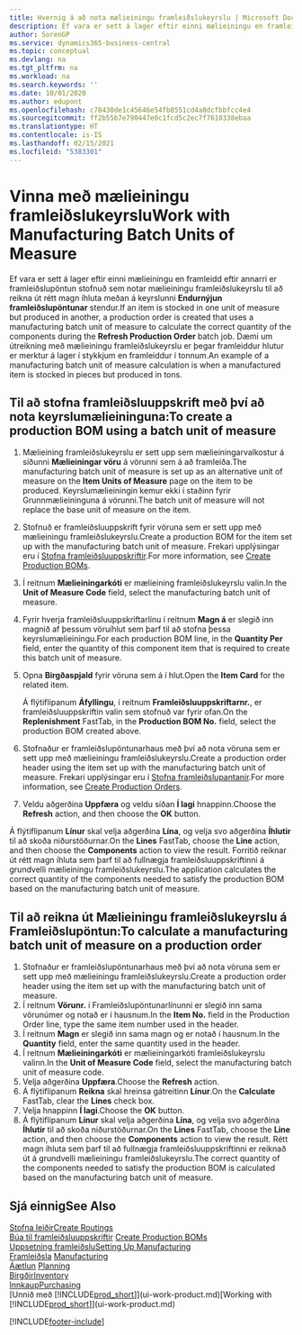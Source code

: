```yaml
---
title: Hvernig á að nota mælieiningu framleiðslukeyrslu | Microsoft Docs
description: Ef vara er sett á lager eftir einni mælieiningu en framleidd eftir annarri, verður framleiðslupöntunin að notar mælieiningu framleiðslukeyrslu til að reikna út rétt magn íhluta. Dæmi um útreikning með mælieiningu framleiðslukeyrslu er þegar framleiddur hlutur er merktur á lager í stykkjum en framleiddur í tonnum.
author: SorenGP
ms.service: dynamics365-business-central
ms.topic: conceptual
ms.devlang: na
ms.tgt_pltfrm: na
ms.workload: na
ms.search.keywords: ''
ms.date: 10/01/2020
ms.author: edupont
ms.openlocfilehash: c78430de1c45646e54fb8551cd4a8dcfbbfcc4e4
ms.sourcegitcommit: ff2b55b7e790447e0c1fcd5c2ec7f7610338ebaa
ms.translationtype: HT
ms.contentlocale: is-IS
ms.lasthandoff: 02/15/2021
ms.locfileid: "5383301"
---
```

# <a name="work-with-manufacturing-batch-units-of-measure"></a><span data-ttu-id="3182e-104">Vinna með mælieiningu framleiðslukeyrslu</span><span class="sxs-lookup"><span data-stu-id="3182e-104">Work with Manufacturing Batch Units of Measure</span></span>
<span data-ttu-id="3182e-105">Ef vara er sett á lager eftir einni mælieiningu en framleidd eftir annarri er framleiðslupöntun stofnuð sem notar mælieiningu framleiðslukeyrslu til að reikna út rétt magn íhluta meðan á keyrslunni **Endurnýjun framleiðslupöntunar** stendur.</span><span class="sxs-lookup"><span data-stu-id="3182e-105">If an item is stocked in one unit of measure but produced in another, a production order is created that uses a manufacturing batch unit of measure to calculate the correct quantity of the components during the **Refresh Production Order** batch job.</span></span> <span data-ttu-id="3182e-106">Dæmi um útreikning með mælieiningu framleiðslukeyrslu er þegar framleiddur hlutur er merktur á lager í stykkjum en framleiddur í tonnum.</span><span class="sxs-lookup"><span data-stu-id="3182e-106">An example of a manufacturing batch unit of measure calculation is when a manufactured item is stocked in pieces but produced in tons.</span></span>  

## <a name="to-create-a-production-bom-using-a-batch-unit-of-measure"></a><span data-ttu-id="3182e-107">Til að stofna framleiðsluuppskrift með því að nota keyrslumælieininguna:</span><span class="sxs-lookup"><span data-stu-id="3182e-107">To create a production BOM using a batch unit of measure</span></span>  
1.  <span data-ttu-id="3182e-108">Mælieining framleiðslukeyrslu er sett upp sem mælieiningarvalkostur á síðunni **Mælieiningar vöru** á vörunni sem á að framleiða.</span><span class="sxs-lookup"><span data-stu-id="3182e-108">The manufacturing batch unit of measure is set up as an alternative unit of measure on the **Item Units of Measure** page on the item to be produced.</span></span> <span data-ttu-id="3182e-109">Keyrslumælieiningin kemur ekki í staðinn fyrir Grunnmælieininguna á vörunni.</span><span class="sxs-lookup"><span data-stu-id="3182e-109">The batch unit of measure will not replace the base unit of measure on the item.</span></span>  
2.  <span data-ttu-id="3182e-110">Stofnuð er framleiðsluuppskrift fyrir vöruna sem er sett upp með mælieiningu framleiðslukeyrslu.</span><span class="sxs-lookup"><span data-stu-id="3182e-110">Create a production BOM for the item set up with the manufacturing batch unit of measure.</span></span> <span data-ttu-id="3182e-111">Frekari upplýsingar eru í [Stofna framleiðsluuppskriftir](production-how-to-create-production-boms.md).</span><span class="sxs-lookup"><span data-stu-id="3182e-111">For more information, see [Create Production BOMs](production-how-to-create-production-boms.md).</span></span>  
3.  <span data-ttu-id="3182e-112">Í reitnum **Mælieiningarkóti** er mælieining framleiðslukeyrslu valin.</span><span class="sxs-lookup"><span data-stu-id="3182e-112">In the **Unit of Measure Code** field, select the manufacturing batch unit of measure.</span></span>  
4.  <span data-ttu-id="3182e-113">Fyrir hverja framleiðsluuppskriftarlínu í reitnum **Magn á** er slegið inn magnið af þessum vöruíhlut sem þarf til að stofna þessa keyrslumælieiningu.</span><span class="sxs-lookup"><span data-stu-id="3182e-113">For each production BOM line, in the **Quantity Per** field, enter the quantity of this component item that is required to create this batch unit of measure.</span></span>  
5.  <span data-ttu-id="3182e-114">Opna **Birgðaspjald** fyrir vöruna sem á í hlut.</span><span class="sxs-lookup"><span data-stu-id="3182e-114">Open the **Item Card** for the related item.</span></span>  

    <span data-ttu-id="3182e-115">Á flýtiflipanum **Áfyllingu**, í reitnum **Framleiðsluuppskriftarnr.**, er framleiðsluuppskriftin valin sem stofnuð var fyrir ofan.</span><span class="sxs-lookup"><span data-stu-id="3182e-115">On the **Replenishment** FastTab, in the **Production BOM No.** field, select the production BOM created above.</span></span>  
6.  <span data-ttu-id="3182e-116">Stofnaður er framleiðslupöntunarhaus með því að nota vöruna sem er sett upp með mælieiningu framleiðslukeyrslu.</span><span class="sxs-lookup"><span data-stu-id="3182e-116">Create a production order header using the item set up with the manufacturing batch unit of measure.</span></span> <span data-ttu-id="3182e-117">Frekari upplýsingar eru í [Stofna framleiðslupantanir](production-how-to-create-production-orders.md).</span><span class="sxs-lookup"><span data-stu-id="3182e-117">For more information, see [Create Production Orders](production-how-to-create-production-orders.md).</span></span>  
7.  <span data-ttu-id="3182e-118">Veldu aðgerðina **Uppfæra** og veldu síðan **Í lagi** hnappinn.</span><span class="sxs-lookup"><span data-stu-id="3182e-118">Choose the **Refresh** action, and then choose  the **OK** button.</span></span>  

<span data-ttu-id="3182e-119">Á flýtiflipanum **Línur** skal velja aðgerðina **Lína**, og velja svo aðgerðina **Íhlutir** til að skoða niðurstöðurnar.</span><span class="sxs-lookup"><span data-stu-id="3182e-119">On the **Lines** FastTab, choose the **Line** action, and then choose the **Components** action to view the result.</span></span> <span data-ttu-id="3182e-120">Forritið reiknar út rétt magn íhluta sem þarf til að fullnægja framleiðsluuppskriftinni á grundvelli mælieiningu framleiðslukeyrslu.</span><span class="sxs-lookup"><span data-stu-id="3182e-120">The application calculates the correct quantity of the components needed to satisfy the production BOM based on the manufacturing batch unit of measure.</span></span>  

## <a name="to-calculate-a-manufacturing-batch-unit-of-measure-on-a-production-order"></a><span data-ttu-id="3182e-121">Til að reikna út Mælieiningu framleiðslukeyrslu á Framleiðslupöntun:</span><span class="sxs-lookup"><span data-stu-id="3182e-121">To calculate a manufacturing batch unit of measure on a production order</span></span>  
1.  <span data-ttu-id="3182e-122">Stofnaður er framleiðslupöntunarhaus með því að nota vöruna sem er sett upp með mælieiningu framleiðslukeyrslu.</span><span class="sxs-lookup"><span data-stu-id="3182e-122">Create a production order header using the item set up with the manufacturing batch unit of measure.</span></span>  
2.  <span data-ttu-id="3182e-123">Í reitnum **Vörunr.** í Framleiðslupöntunarlínunni er slegið inn sama vörunúmer og notað er í hausnum.</span><span class="sxs-lookup"><span data-stu-id="3182e-123">In the **Item No.** field in the Production Order line, type the same item number used in the header.</span></span>  
3.  <span data-ttu-id="3182e-124">Í reitnum **Magn** er slegið inn sama magn og er notað í hausnum.</span><span class="sxs-lookup"><span data-stu-id="3182e-124">In the **Quantity** field, enter the same quantity used in the header.</span></span>  
4.  <span data-ttu-id="3182e-125">Í reitnum **Mælieiningarkóti** er mælieiningarkóti framleiðslukeyrslu valinn.</span><span class="sxs-lookup"><span data-stu-id="3182e-125">In the **Unit of Measure Code** field, select the manufacturing batch unit of measure code.</span></span>  
5.  <span data-ttu-id="3182e-126">Velja aðgerðina **Uppfæra**.</span><span class="sxs-lookup"><span data-stu-id="3182e-126">Choose the **Refresh** action.</span></span>
6.  <span data-ttu-id="3182e-127">Á flýtiflipanum **Reikna** skal hreinsa gátreitinn **Línur**.</span><span class="sxs-lookup"><span data-stu-id="3182e-127">On the **Calculate** FastTab, clear the **Lines** check box.</span></span>  
7.  <span data-ttu-id="3182e-128">Velja hnappinn **Í lagi**.</span><span class="sxs-lookup"><span data-stu-id="3182e-128">Choose the **OK** button.</span></span>  
8.  <span data-ttu-id="3182e-129">Á flýtiflipanum **Línur** skal velja aðgerðina **Lína**, og velja svo aðgerðina **Íhlutir** til að skoða niðurstöðurnar.</span><span class="sxs-lookup"><span data-stu-id="3182e-129">On the **Lines** FastTab, choose the **Line** action, and then choose the **Components** action to view the result.</span></span> <span data-ttu-id="3182e-130">Rétt magn íhluta sem þarf til að fullnægja framleiðsluuppskriftinni er reiknað út á grundvelli mælieiningu framleiðslukeyrslu.</span><span class="sxs-lookup"><span data-stu-id="3182e-130">The correct quantity of the components needed to satisfy the production BOM is calculated based on the manufacturing batch unit of measure.</span></span>  

## <a name="see-also"></a><span data-ttu-id="3182e-131">Sjá einnig</span><span class="sxs-lookup"><span data-stu-id="3182e-131">See Also</span></span>  
[<span data-ttu-id="3182e-132">Stofna leiðir</span><span class="sxs-lookup"><span data-stu-id="3182e-132">Create Routings</span></span>](production-how-to-create-routings.md)  
<span data-ttu-id="3182e-133">[Búa til framleiðsluuppskriftir](production-how-to-create-production-boms.md)   </span><span class="sxs-lookup"><span data-stu-id="3182e-133">[Create Production BOMs](production-how-to-create-production-boms.md)   </span></span>  
[<span data-ttu-id="3182e-134">Uppsetning framleiðslu</span><span class="sxs-lookup"><span data-stu-id="3182e-134">Setting Up Manufacturing</span></span>](production-configure-production-processes.md)  
<span data-ttu-id="3182e-135">[Framleiðsla](production-manage-manufacturing.md)  </span><span class="sxs-lookup"><span data-stu-id="3182e-135">[Manufacturing](production-manage-manufacturing.md)  </span></span>  
<span data-ttu-id="3182e-136">[Áætlun](production-planning.md) </span><span class="sxs-lookup"><span data-stu-id="3182e-136">[Planning](production-planning.md) </span></span>  
[<span data-ttu-id="3182e-137">Birgðir</span><span class="sxs-lookup"><span data-stu-id="3182e-137">Inventory</span></span>](inventory-manage-inventory.md)  
[<span data-ttu-id="3182e-138">Innkaup</span><span class="sxs-lookup"><span data-stu-id="3182e-138">Purchasing</span></span>](purchasing-manage-purchasing.md)  
<span data-ttu-id="3182e-139">[Unnið með [!INCLUDE[prod_short](includes/prod_short.md)]](ui-work-product.md)</span><span class="sxs-lookup"><span data-stu-id="3182e-139">[Working with [!INCLUDE[prod_short](includes/prod_short.md)]](ui-work-product.md)</span></span>  


[!INCLUDE[footer-include](includes/footer-banner.md)]